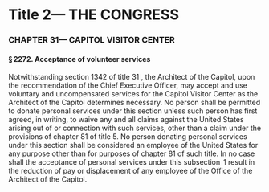 
# Title 2— THE CONGRESS
### CHAPTER 31— CAPITOL VISITOR CENTER
#### § 2272. Acceptance of volunteer services

Notwithstanding section 1342 of title 31 , the Architect of the Capitol, upon the recommendation of the Chief Executive Officer, may accept and use voluntary and uncompensated services for the Capitol Visitor Center as the Architect of the Capitol determines necessary. No person shall be permitted to donate personal services under this section unless such person has first agreed, in writing, to waive any and all claims against the United States arising out of or connection with such services, other than a claim under the provisions of chapter 81 of title 5. No person donating personal services under this section shall be considered an employee of the United States for any purpose other than for purposes of chapter 81 of such title. In no case shall the acceptance of personal services under this subsection  1 result in the reduction of pay or displacement of any employee of the Office of the Architect of the Capitol.
